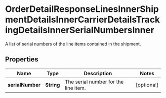 

# OrderDetailResponseLinesInnerShipmentDetailsInnerCarrierDetailsTrackingDetailsInnerSerialNumbersInner

A list of serial numbers of the line items contained in the shipment.

## Properties

| Name | Type | Description | Notes |
|------------ | ------------- | ------------- | -------------|
|**serialNumber** | **String** | The serial number for the line item. |  [optional] |



